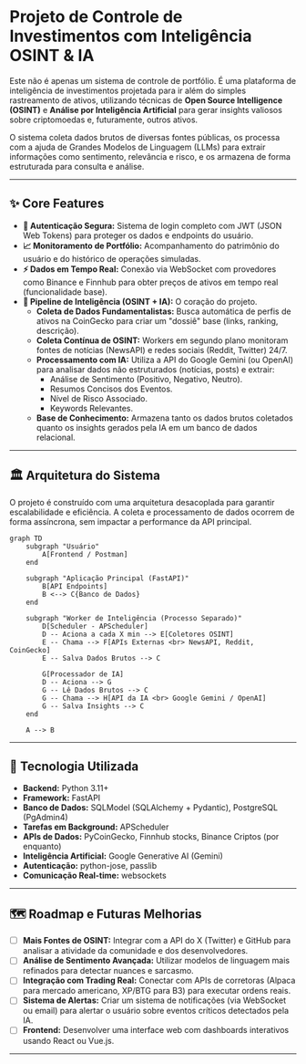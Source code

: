 # Projeto de Controle de Investimentos com Inteligência OSINT & IA

Este não é apenas um sistema de controle de portfólio. É uma plataforma de inteligência de investimentos projetada para ir além do simples rastreamento de ativos, utilizando técnicas de **Open Source Intelligence (OSINT)** e **Análise por Inteligência Artificial** para gerar insights valiosos sobre criptomoedas e, futuramente, outros ativos.

O sistema coleta dados brutos de diversas fontes públicas, os processa com a ajuda de Grandes Modelos de Linguagem (LLMs) para extrair informações como sentimento, relevância e risco, e os armazena de forma estruturada para consulta e análise.

---

## ✨ Core Features

* **🔐 Autenticação Segura:** Sistema de login completo com JWT (JSON Web Tokens) para proteger os dados e endpoints do usuário.
* **📈 Monitoramento de Portfólio:** Acompanhamento do patrimônio do usuário e do histórico de operações simuladas.
* **⚡️ Dados em Tempo Real:** Conexão via WebSocket com provedores como Binance e Finnhub para obter preços de ativos em tempo real (funcionalidade base).
* **🧠 Pipeline de Inteligência (OSINT + IA):** O coração do projeto.
    * **Coleta de Dados Fundamentalistas:** Busca automática de perfis de ativos na CoinGecko para criar um "dossiê" base (links, ranking, descrição).
    * **Coleta Contínua de OSINT:** Workers em segundo plano monitoram fontes de notícias (NewsAPI) e redes sociais (Reddit, Twitter) 24/7.
    * **Processamento com IA:** Utiliza a API do Google Gemini (ou OpenAI) para analisar dados não estruturados (notícias, posts) e extrair:
        * Análise de Sentimento (Positivo, Negativo, Neutro).
        * Resumos Concisos dos Eventos.
        * Nível de Risco Associado.
        * Keywords Relevantes.
    * **Base de Conhecimento:** Armazena tanto os dados brutos coletados quanto os insights gerados pela IA em um banco de dados relacional.

---

## 🏛️ Arquitetura do Sistema

O projeto é construído com uma arquitetura desacoplada para garantir escalabilidade e eficiência. A coleta e processamento de dados ocorrem de forma assíncrona, sem impactar a performance da API principal.

```mermaid
graph TD
    subgraph "Usuário"
        A[Frontend / Postman]
    end

    subgraph "Aplicação Principal (FastAPI)"
        B[API Endpoints]
        B <--> C{Banco de Dados}
    end

    subgraph "Worker de Inteligência (Processo Separado)"
        D[Scheduler - APScheduler]
        D -- Aciona a cada X min --> E[Coletores OSINT]
        E -- Chama --> F[APIs Externas <br> NewsAPI, Reddit, CoinGecko]
        E -- Salva Dados Brutos --> C
        
        G[Processador de IA]
        D -- Aciona --> G
        G -- Lê Dados Brutos --> C
        G -- Chama --> H[API da IA <br> Google Gemini / OpenAI]
        G -- Salva Insights --> C
    end

    A --> B
```

---

## 🚀 Tecnologia Utilizada

* **Backend:** Python 3.11+
* **Framework:** FastAPI
* **Banco de Dados:** SQLModel (SQLAlchemy + Pydantic), PostgreSQL (PgAdmin4)
* **Tarefas em Background:** APScheduler
* **APIs de Dados:** PyCoinGecko, Finnhub stocks, Binance Criptos (por enquanto)
* **Inteligência Artificial:** Google Generative AI (Gemini)
* **Autenticação:** python-jose, passlib
* **Comunicação Real-time:** websockets

---

## 🗺️ Roadmap e Futuras Melhorias

* [ ] **Mais Fontes de OSINT:** Integrar com a API do X (Twitter) e GitHub para analisar a atividade da comunidade e dos desenvolvedores.
* [ ] **Análise de Sentimento Avançada:** Utilizar modelos de linguagem mais refinados para detectar nuances e sarcasmo.
* [ ] **Integração com Trading Real:** Conectar com APIs de corretoras (Alpaca para mercado americano, XP/BTG para B3) para executar ordens reais.
* [ ] **Sistema de Alertas:** Criar um sistema de notificações (via WebSocket ou email) para alertar o usuário sobre eventos críticos detectados pela IA.
* [ ] **Frontend:** Desenvolver uma interface web com dashboards interativos usando React ou Vue.js.

---
